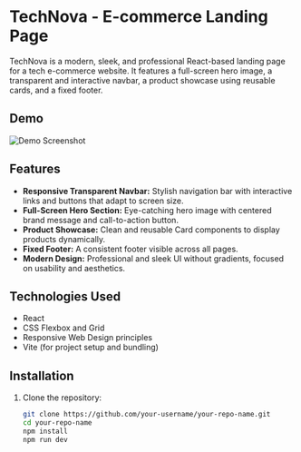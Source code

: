# TechNova - E-commerce Landing Page

TechNova is a modern, sleek, and professional React-based landing page for a tech e-commerce website. It features a full-screen hero image, a transparent and interactive navbar, a product showcase using reusable cards, and a fixed footer.

## Demo

![Demo Screenshot](https://images.unsplash.com/photo-1609081219090-a6d81d3085bf?q=80&w=1026&auto=format&fit=crop&ixlib=rb-4.1.0&ixid=M3wxMjA3fDB8MHxwaG90by1wYWdlfHx8fGVufDB8fHx8fA%3D%3D)

## Features

- **Responsive Transparent Navbar:** Stylish navigation bar with interactive links and buttons that adapt to screen size.
- **Full-Screen Hero Section:** Eye-catching hero image with centered brand message and call-to-action button.
- **Product Showcase:** Clean and reusable Card components to display products dynamically.
- **Fixed Footer:** A consistent footer visible across all pages.
- **Modern Design:** Professional and sleek UI without gradients, focused on usability and aesthetics.

## Technologies Used

- React
- CSS Flexbox and Grid
- Responsive Web Design principles
- Vite (for project setup and bundling)

## Installation

1. Clone the repository:

   ```bash
   git clone https://github.com/your-username/your-repo-name.git
   cd your-repo-name
   npm install
   npm run dev
```



